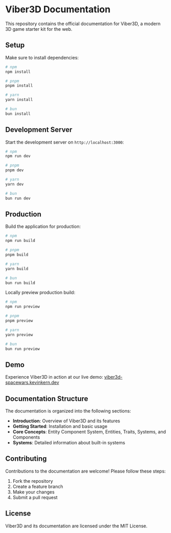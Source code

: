 # Viber3D Documentation

This repository contains the official documentation for Viber3D, a modern 3D game starter kit for the web.

## Setup

Make sure to install dependencies:

```bash
# npm
npm install

# pnpm
pnpm install

# yarn
yarn install

# bun
bun install
```

## Development Server

Start the development server on `http://localhost:3000`:

```bash
# npm
npm run dev

# pnpm
pnpm dev

# yarn
yarn dev

# bun
bun run dev
```

## Production

Build the application for production:

```bash
# npm
npm run build

# pnpm
pnpm build

# yarn
yarn build

# bun
bun run build
```

Locally preview production build:

```bash
# npm
npm run preview

# pnpm
pnpm preview

# yarn
yarn preview

# bun
bun run preview
```

## Demo

Experience Viber3D in action at our live demo: [viber3d-spacewars.kevinkern.dev](https://viber3d-spacewars.kevinkern.dev/)

## Documentation Structure

The documentation is organized into the following sections:

- **Introduction**: Overview of Viber3D and its features
- **Getting Started**: Installation and basic usage
- **Core Concepts**: Entity Component System, Entities, Traits, Systems, and Components
- **Systems**: Detailed information about built-in systems

## Contributing

Contributions to the documentation are welcome! Please follow these steps:

1. Fork the repository
2. Create a feature branch
3. Make your changes
4. Submit a pull request

## License

Viber3D and its documentation are licensed under the MIT License.
